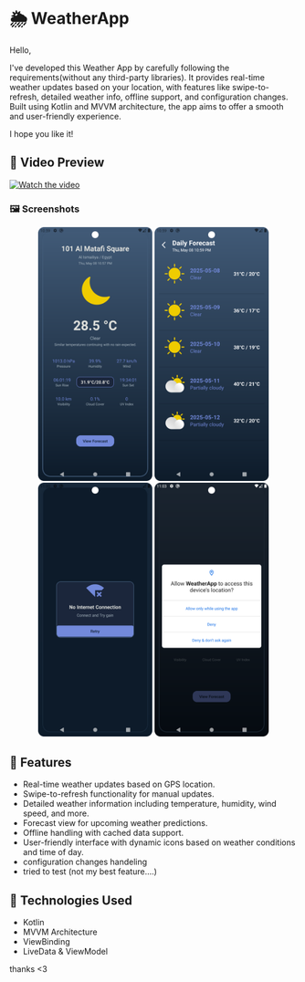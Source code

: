 
# 🌦️ WeatherApp

Hello,

I've developed this Weather App by carefully following the requirements(without any third-party libraries). It provides real-time weather updates based on your location, with features like swipe-to-refresh, detailed weather info, offline support, and configuration changes. Built using Kotlin and MVVM architecture, the app aims to offer a smooth and user-friendly experience.

I hope you like it!

## 📸 Video Preview
[![Watch the video](https://img.youtube.com/vi/sHJwc3Sw6rQ/0.jpg)](https://www.youtube.com/watch?v=sHJwc3Sw6rQ)

### 🖼️ Screenshots

<p align="center">
    <img src="https://github.com/kareemessam09/WeatherApp/blob/master/Screenshot_1.png?raw=true" width="200" />
    <img src="https://github.com/kareemessam09/WeatherApp/blob/master/Screenshot_2.png?raw=true" width="200" />
    <img src="https://github.com/kareemessam09/WeatherApp/blob/master/Screenshot_3.png?raw=true" width="200" />
    <img src="https://github.com/kareemessam09/WeatherApp/blob/master/Screenshot_4.png?raw=true" width="200" />
</p>


## 🚀 Features

- Real-time weather updates based on GPS location.
- Swipe-to-refresh functionality for manual updates.
- Detailed weather information including temperature, humidity, wind speed, and more.
- Forecast view for upcoming weather predictions.
- Offline handling with cached data support.
- User-friendly interface with dynamic icons based on weather conditions and time of day.
- configuration changes handeling
- tried to test (not my best feature....)
 

## 🧰 Technologies Used
- Kotlin
- MVVM Architecture
- ViewBinding
- LiveData & ViewModel


thanks <3

